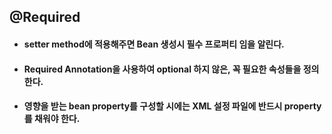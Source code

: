 ## @Required
* #### setter method에 적용해주면 Bean 생성시 필수 프로퍼티 임을 알린다.

* #### Required Annotation을 사용하여 optional 하지 않은, 꼭 필요한 속성들을 정의한다.

* #### 영향을 받는 bean property를 구성할 시에는 XML 설정 파일에 반드시 property를 채워야 한다.